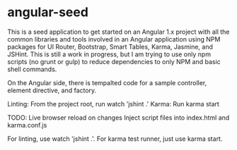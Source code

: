 # angular-seed

This is a seed application to get started on an Angular 1.x project with all the common libraries and tools involved in an Angular application using NPM packages for UI Router, Bootstrap, Smart Tables, Karma, Jasmine, and JSHint. This is still a work in progress, but I am trying to use only npm scripts (no grunt or gulp) to reduce dependencies to only NPM and basic shell commands.

On the Angular side, there is tempalted code for a sample controller, element directive, and factory.

Linting: From the project root, run watch 'jshint .'
Karma: Run karma start

TODO: 
  Live browser reload on changes
  Inject script files into index.html and karma.conf.js

For linting, use watch 'jshint .'. 
For karma test runner, just use karma start.



